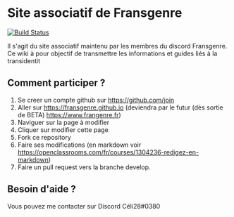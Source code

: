 # Site associatif de Fransgenre
[![Build Status](https://travis-ci.com/fransgenre/fransgenre.github.io.svg?branch=release)](https://travis-ci.com/fransgenre/fransgenre.github.io)

Il s'agit du site associatif maintenu par les membres du discord Fransgenre.
Ce wiki à pour objectif de transmettre les informations et guides liés à la transidentit


## Comment participer ?
1. Se creer un compte github sur https://github.com/join
2. Aller sur https://fransgenre.github.io (deviendra par le futur (dès sortie de BETA) https://www.frangenre.fr)
3. Naviguer sur la page à modifier
4. Cliquer sur modifier cette page
5. Fork ce repository
6. Faire ses modifications (en markdown voir https://openclassrooms.com/fr/courses/1304236-redigez-en-markdown)
7. Faire un pull request vers la branche develop.

## Besoin d'aide ?
Vous pouvez me contacter sur Discord Céli28#0380
